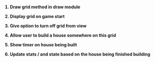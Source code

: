 <h4> 

1. Draw grid method in draw module


2. Display grid on game start 


3. Give option to turn off grid from view 


4. Allow user to build a house somewhere on this grid


5. Show timer on house being built 


6. Update stats / and state based on the house being finished building


    


</h4>

